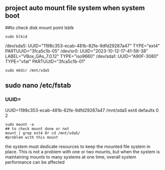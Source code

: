 ## project auto mount file system when system boot
##to check disk mount point 
lsblk
```
sudo blkid
```
/dev/sda5: UUID="1198c353-ecab-481b-82fe-9dfd29267a47" TYPE="ext4" PARTUUID="3fca5c1b-05"
/dev/sr0: UUID="2023-10-12-17-41-58-38" LABEL="VBox_GAs_7.0.12" TYPE="iso9660"
/dev/sda1: UUID="A90F-3080" TYPE="vfat" PARTUUID="3fca5c1b-01"
```
sudo mkdir /mnt/sda5
```
## sudo nano /etc/fstab
### UUID=<uuid-of-your-drive>  <mount-point>  <file-system-type>  <mount-option>  <dump>  <pass>
UUID=1198c353-ecab-481b-82fe-9dfd29267a47       /mnt/sda5       ext4    defaults        0       2
```
sudo mount -a
## to check mount done or not
mount | grep ext4 0r cd /mnt/sda5/
#problem with this mount
```
 the system must dedicate resources to keep the mounted file system in place. This is not a problem with one or two mounts, but when the system is maintaining mounts to many 
 systems at one time, overall system performance can be affected



